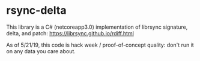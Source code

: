 # rsync-delta

This library is a C# (netcoreapp3.0) implementation of librsync signature, delta, and patch: https://librsync.github.io/rdiff.html

As of 5/21/19, this code is hack week / proof-of-concept quality: don't run it on any data you care about.
